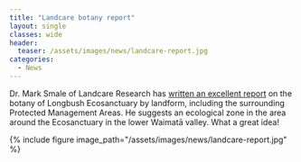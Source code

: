 ```yaml
---
title: "Landcare botany report"
layout: single
classes: wide
header:
  teaser: /assets/images/news/landcare-report.jpg
categories:
  - News
---
```


Dr. Mark Smale of Landcare Research has [written an excellent report](/assets/documents/LongbushEcosanctuaryFloraAndVegetationByLandform.pdf) on the botany of Longbush Ecosanctuary by landform, including the surrounding Protected Management Areas. He suggests an ecological zone in the area around the Ecosanctuary in the lower Waimatā valley. What a great idea!

{% include figure image_path="/assets/images/news/landcare-report.jpg" %}
